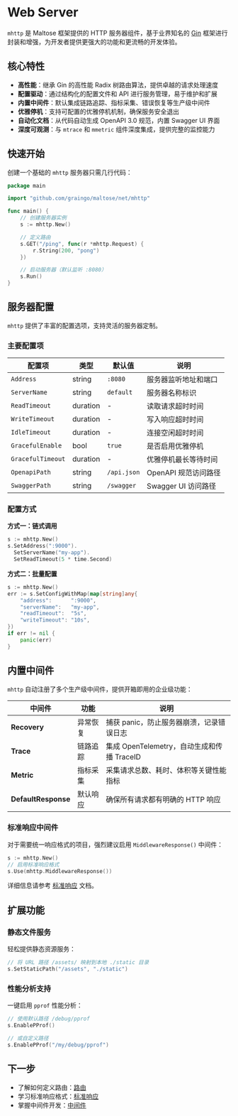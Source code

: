# Web Server

`mhttp` 是 Maltose 框架提供的 HTTP 服务器组件，基于业界知名的 [Gin](https://github.com/gin-gonic/gin) 框架进行封装和增强，为开发者提供更强大的功能和更流畅的开发体验。

## 核心特性

- **高性能**：继承 Gin 的高性能 Radix 树路由算法，提供卓越的请求处理速度
- **配置驱动**：通过结构化的配置文件和 API 进行服务管理，易于维护和扩展
- **内置中间件**：默认集成链路追踪、指标采集、错误恢复等生产级中间件
- **优雅停机**：支持可配置的优雅停机机制，确保服务安全退出
- **自动化文档**：从代码自动生成 OpenAPI 3.0 规范，内置 Swagger UI 界面
- **深度可观测**：与 `mtrace` 和 `mmetric` 组件深度集成，提供完整的监控能力

## 快速开始

创建一个基础的 `mhttp` 服务器只需几行代码：

```go
package main

import "github.com/graingo/maltose/net/mhttp"

func main() {
	// 创建服务器实例
	s := mhttp.New()

	// 定义路由
	s.GET("/ping", func(r *mhttp.Request) {
		r.String(200, "pong")
	})

	// 启动服务器（默认监听 :8080）
	s.Run()
}
```

## 服务器配置

`mhttp` 提供了丰富的配置选项，支持灵活的服务器定制。

### 主要配置项

| 配置项            | 类型     | 默认值      | 说明                 |
| ----------------- | -------- | ----------- | -------------------- |
| `Address`         | string   | `:8080`     | 服务器监听地址和端口 |
| `ServerName`      | string   | `default`   | 服务器名称标识       |
| `ReadTimeout`     | duration | -           | 读取请求超时时间     |
| `WriteTimeout`    | duration | -           | 写入响应超时时间     |
| `IdleTimeout`     | duration | -           | 连接空闲超时时间     |
| `GracefulEnable`  | bool     | `true`      | 是否启用优雅停机     |
| `GracefulTimeout` | duration | -           | 优雅停机最长等待时间 |
| `OpenapiPath`     | string   | `/api.json` | OpenAPI 规范访问路径 |
| `SwaggerPath`     | string   | `/swagger`  | Swagger UI 访问路径  |

### 配置方式

**方式一：链式调用**

```go
s := mhttp.New()
s.SetAddress(":9000").
  SetServerName("my-app").
  SetReadTimeout(5 * time.Second)
```

**方式二：批量配置**

```go
s := mhttp.New()
err := s.SetConfigWithMap(map[string]any{
    "address":      ":9000",
    "serverName":   "my-app",
    "readTimeout":  "5s",
    "writeTimeout": "10s",
})
if err != nil {
    panic(err)
}
```

## 内置中间件

`mhttp` 自动注册了多个生产级中间件，提供开箱即用的企业级功能：

| 中间件              | 功能     | 说明                                       |
| ------------------- | -------- | ------------------------------------------ |
| **Recovery**        | 异常恢复 | 捕获 panic，防止服务器崩溃，记录错误日志   |
| **Trace**           | 链路追踪 | 集成 OpenTelemetry，自动生成和传播 TraceID |
| **Metric**          | 指标采集 | 采集请求总数、耗时、体积等关键性能指标     |
| **DefaultResponse** | 默认响应 | 确保所有请求都有明确的 HTTP 响应           |

### 标准响应中间件

对于需要统一响应格式的项目，强烈建议启用 `MiddlewareResponse()` 中间件：

```go
s := mhttp.New()
// 启用标准响应格式
s.Use(mhttp.MiddlewareResponse())
```

详细信息请参考 [标准响应](/components/server/standard-response) 文档。

## 扩展功能

### 静态文件服务

轻松提供静态资源服务：

```go
// 将 URL 路径 /assets/ 映射到本地 ./static 目录
s.SetStaticPath("/assets", "./static")
```

### 性能分析支持

一键启用 `pprof` 性能分析：

```go
// 使用默认路径 /debug/pprof
s.EnablePProf()

// 或自定义路径
s.EnablePProf("/my/debug/pprof")
```

## 下一步

- 了解如何定义路由：[路由](/components/server/routing)
- 学习标准响应格式：[标准响应](/components/server/standard-response)
- 掌握中间件开发：[中间件](/components/server/middleware)
